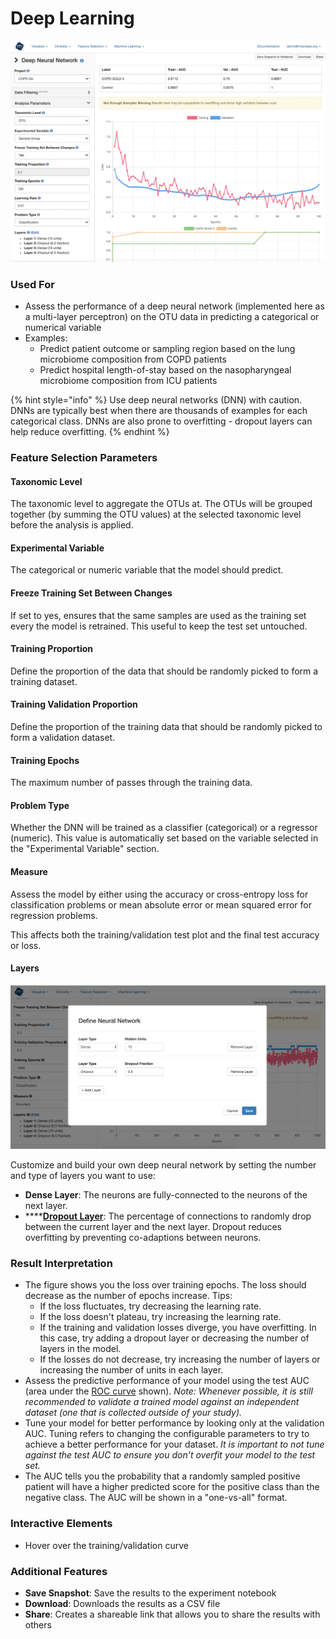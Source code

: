 # Deep Learning

![](.gitbook/assets/image%20%2845%29.png)

### Used For

* Assess the performance of a deep neural network \(implemented here as a multi-layer perceptron\) on the OTU data in predicting a categorical or numerical variable
* Examples:
  * Predict patient outcome or sampling region based on the lung microbiome composition from COPD patients
  * Predict hospital length-of-stay based on the nasopharyngeal microbiome composition from ICU patients

{% hint style="info" %}
Use deep neural networks \(DNN\) with caution. DNNs are typically best when there are thousands of examples for each categorical class. DNNs are also prone to overfitting - dropout layers can help reduce overfitting.
{% endhint %}

### Feature Selection Parameters

#### Taxonomic Level

The taxonomic level to aggregate the OTUs at. The OTUs will be grouped together \(by summing the OTU values\) at the selected taxonomic level before the analysis is applied.

#### Experimental Variable

The categorical or numeric variable that the model should predict. 

#### Freeze Training Set Between Changes

If set to yes, ensures that the same samples are used as the training set every the model is retrained. This useful to keep the test set untouched. 

#### Training Proportion

Define the proportion of the data that should be randomly picked to form a training dataset. 

#### Training Validation Proportion

Define the proportion of the training data that should be randomly picked to form a validation dataset. 

#### Training Epochs

The maximum number of passes through the training data. 

#### Problem Type

Whether the DNN will be trained as a classifier \(categorical\) or a regressor \(numeric\). This value is automatically set based on the variable selected in the "Experimental Variable" section.

#### Measure

Assess the model by either using the accuracy or cross-entropy loss for classification problems or mean absolute error or mean squared error for regression problems. 

This affects both the training/validation test plot and the final test accuracy or loss. 

#### Layers

![](.gitbook/assets/image%20%2827%29.png)

Customize and build your own deep neural network by setting the number and type of layers you want to use:

* **Dense Layer**: The neurons are fully-connected to the neurons of the next layer. 
* \*\*\*\*[**Dropout Layer**](https://en.wikipedia.org/wiki/Dropout_%28neural_networks%29): The percentage of connections to randomly drop between the current layer and the next layer. Dropout reduces overfitting by preventing co-adaptions between neurons.

### Result Interpretation

* The figure shows you the loss over training epochs. The loss should decrease as the number of epochs increase. Tips:
  * If the loss fluctuates, try decreasing the learning rate.
  * If the loss doesn't plateau, try increasing the learning rate.
  * If the training and validation losses diverge, you have overfitting. In this case, try adding a dropout layer or decreasing the number of layers in the model.
  * If the losses do not decrease, try increasing the number of layers or increasing the number of units in each layer.
* Assess the predictive performance of your model using the test AUC \(area under the [ROC curve](https://en.wikipedia.org/wiki/Receiver_operating_characteristic) shown\). _Note: Whenever possible, it is still recommended to validate a trained model against an independent dataset \(one that is collected outside of your study\)._
* Tune your model for better performance by looking only at the validation AUC. Tuning refers to changing the configurable parameters to try to achieve a better performance for your dataset.  _It is important to not tune against the test AUC to ensure you don't overfit your model to the test set._
* The AUC tells you the probability that a randomly sampled positive patient will have a higher predicted score for the positive class than the negative class. The AUC will be shown in a "one-vs-all" format.

### Interactive Elements

* Hover over the training/validation curve 

### Additional Features

* **Save Snapshot**: Save the results to the experiment notebook
* **Download**: Downloads the results as a CSV file
* **Share**: Creates a shareable link that allows you to share the results with others

